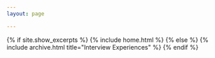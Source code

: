 ```yaml
---
layout: page

---
```


{% if site.show_excerpts %}
  {% include home.html %}
{% else %}
  {% include archive.html title="Interview Experiences" %}
{% endif %}
